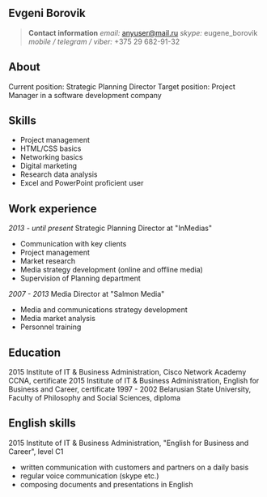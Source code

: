 ## Evgeni Borovik

>**Contact information**
_email:_ anyuser@mail.ru
_skype:_ eugene_borovik
_mobile / telegram / viber:_ +375 29 682-91-32

## About
Current position: Strategic Planning Director
Target position: Project Manager in a software development company

## Skills

 - Project management
 - HTML/CSS basics
 - Networking basics
 - Digital marketing
 - Research data analysis
 - Excel and PowerPoint proficient user

## Work experience
_2013 - until present_
Strategic Planning Director at "InMedias"
 - Communication with key clients
 - Project management
 - Market research
 - Media strategy development (online and offline media)
 - Supervision of Planning department

_2007 - 2013_
Media Director at "Salmon Media"
 - Media and communications strategy development
 - Media market analysis
 - Personnel training

## Education
2015 Institute of IT & Business Administration, Cisco Network Academy CCNA, certificate
2015 Institute of IT & Business Administration, English for Business and Career, certificate
1997 - 2002 Belarusian State University, Faculty of Philosophy and Social Sciences, diploma

## English skills
2015 Institute of IT & Business Administration, "English for Business and Career", level C1

 - written communication with customers and partners on a daily basis
 - regular voice communication (skype etc.)
 - composing documents and presentations in English
 